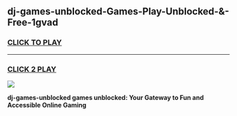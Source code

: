 
## dj-games-unblocked-Games-Play-Unblocked-&-Free-1gvad
<h3>
<a href="https://premium76.site?title=dj-games-unblocked&ref=24A">CLICK TO PLAY</a></h3>
<hr>

<h3>
<a href="https://premium76.site?title=dj-games-unblocked&ref=24A">CLICK 2 PLAY</a>
  
</h3>

<a href="https://premium76.site?title=dj-games-unblocked&ref=24A"><img src="https://clearcache.store/games.png"></a>


**dj-games-unblocked games unblocked: Your Gateway to Fun and Accessible Online Gaming**
